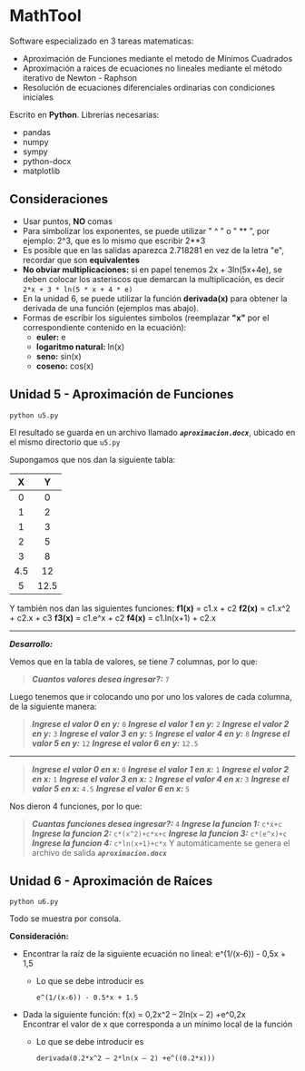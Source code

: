 # MathTool
Software especializado en 3 tareas matematicas:

 - Aproximación de Funciones mediante el metodo de Mínimos Cuadrados
 - Aproximación a raices de ecuaciones no lineales mediante el método iterativo de Newton - Raphson
 - Resolución de ecuaciones diferenciales ordinarias con condiciones iniciales
 
Escrito en **Python**. Librerías necesarias:
- pandas
- numpy
- sympy
- python-docx
- matplotlib

## Consideraciones
- Usar puntos, **NO** comas
- Para simbolizar los exponentes, se puede utilizar " ^ " o " ** ", por ejemplo: 2^3, que es lo mismo que escribir 2**3
- Es posible que en las salidas aparezca 2.718281 en vez de la letra "e", recordar que son **equivalentes**
- **No obviar multiplicaciones:** si en papel tenemos 2x + 3ln(5x+4e), se deben colocar los asteriscos que demarcan la multiplicación, es decir
       ```
        2*x + 3 * ln(5 * x + 4 * e)
        ```
- En la unidad 6, se puede utilizar la función **derivada(x)** para obtener la derivada de una función (ejemplos mas abajo).
- Formas de escribir los siguientes simbolos (reemplazar **"x"** por el correspondiente contenido en la ecuación):
    - **euler:** e
    - **logaritmo natural:** ln(x)
    - **seno:** sin(x)
    - **coseno:** cos(x)


## Unidad 5 - Aproximación de Funciones
   ```
  python u5.py
  ```
El resultado se guarda en un archivo llamado ***`aproximacion.docx`***, ubicado en el mismo directorio que `u5.py`

Supongamos que nos dan la siguiente tabla:

|  X  |   Y  |
|:---:|:----:|
|  0  |   0  |
|  1  |   2  |
|  1  |   3  |
|  2  |   5  |
|  3  |   8  |
| 4.5 |  12  |
|  5  | 12.5 |

Y también nos dan las siguientes funciones:
**f1(x)** = c1.x + c2
**f2(x)** = c1.x^2 + c2.x + c3
**f3(x)** = c1.e^x + c2
**f4(x)** = c1.ln(x+1) + c2.x

-----
***Desarrollo:***

Vemos que en la tabla de valores, se tiene 7 columnas, por lo que:

>***Cuantos valores desea ingresar?:*** `7`

Luego tenemos que ir colocando uno por uno los valores de cada columna, de la siguiente manera:
>***Ingrese el valor 0 en y:*** `0`
***Ingrese el valor 1 en y:*** `2`
***Ingrese el valor 2 en y:*** `3`
***Ingrese el valor 3 en y:*** `5`
***Ingrese el valor 4 en y:*** `8`
***Ingrese el valor 5 en y:*** `12`
***Ingrese el valor 6 en y:*** `12.5`
----------
>***Ingrese el valor 0 en x:*** `0`
***Ingrese el valor 1 en x:*** `1`
***Ingrese el valor 2 en x:*** `1`
***Ingrese el valor 3 en x:*** `2`
***Ingrese el valor 4 en x:*** `3`
***Ingrese el valor 5 en x:*** `4.5`
***Ingrese el valor 6 en x:*** `5`

Nos dieron 4 funciones, por lo que:
>***Cuantas funciones desea ingresar?:*** `4`
***Ingrese la funcion 1:*** `c*x+c`
***Ingrese la funcion 2:*** `c*(x^2)+c*x+c`
***Ingrese la funcion 3:*** `c*(e^x)+c`
***Ingrese la funcion 4:*** `c*ln(x+1)+c*x`
Y automáticamente se genera el archivo de salida ***`aproximacion.docx`***



## Unidad 6 - Aproximación de Raíces
   ```
  python u6.py
  ```
Todo se muestra por consola.

**Consideración:** 

- Encontrar la raíz de la siguiente ecuación no lineal: e^(1/(x-6)) - 0,5x + 1,5
    - Lo que se debe introducir es
         ```
        e^(1/(x-6)) - 0.5*x + 1.5
        ```
    
- Dada la siguiente función: f(x) = 0,2x^2 – 2ln(x – 2) +e^0,2x<br/>Encontrar el valor de x que corresponda a un mínimo local de la función
    - Lo que se debe introducir es
         ```
        derivada(0.2*x^2 – 2*ln(x – 2) +e^((0.2*x)))
        ```
  





